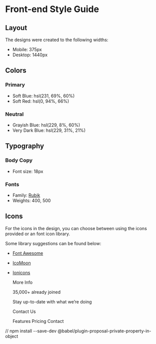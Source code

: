 # Front-end Style Guide

## Layout

The designs were created to the following widths:

- Mobile: 375px
- Desktop: 1440px

## Colors

### Primary

- Soft Blue: hsl(231, 69%, 60%)
- Soft Red: hsl(0, 94%, 66%)

### Neutral

- Grayish Blue: hsl(229, 8%, 60%)
- Very Dark Blue: hsl(229, 31%, 21%)

## Typography

### Body Copy

- Font size: 18px

### Fonts

- Family: [Rubik](https://fonts.google.com/specimen/Rubik)
- Weights: 400, 500

## Icons

For the icons in the design, you can choose between using the icons provided or an font icon library.

Some library suggestions can be found below:

- [Font Awesome](https://fontawesome.com)
- [IcoMoon](https://icomoon.io)
- [Ionicons](https://ionicons.com)

  
  More Info

  35,000+ already joined

  Stay up-to-date with what we’re doing

  Contact Us

  Features
  Pricing
  Contact

// npm install --save-dev @babel/plugin-proposal-private-property-in-object
